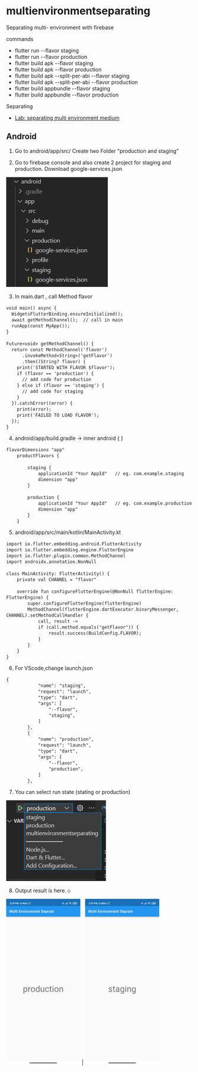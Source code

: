 # multienvironmentseparating
Separating multi- environment with firebase

commands
- flutter run --flavor staging
- flutter run --flavor production
- flutter build apk --flavor staging
- flutter build apk --flavor production
- flutter build apk --split-per-abi --flavor staging
- flutter build apk --split-per-abi --flavor production
- flutter build appbundle --flavor staging
- flutter build appbundle --flavor production

Separating 
- [Lab: separating multi environment medium](https://medium.com/@matt.goodson.business/separating-build-environment-configurations-in-flutter-with-firebase-doing-it-the-right-way-c72c3ad3621f)
     
Android 
---------

1. Go to android/app/src/ 
   Create two Folder "production and staging"

2. Go to firebase console and also create 2 project for staging and production.
   Download google-services.json 


<img src="assets/1.png">

3. In main.dart , call Method flavor

```
void main() async {
  WidgetsFlutterBinding.ensureInitialized();
  await getMethodChannel();  // call in main
  runApp(const MyApp());
}

Future<void> getMethodChannel() {
  return const MethodChannel('flavor')
      .invokeMethod<String>('getFlavor')
      .then((String? flavor) {
    print('STARTED WITH FLAVOR $flavor');
    if (flavor == 'production') {
      // add code for production
    } else if (flavor == 'staging') {
      // add code for staging
    }
  }).catchError((error) {
    print(error);
    print('FAILED TO LOAD FLAVOR');
  });
}
```

4. android/app/build.gradle -> inner android { }

```
flavorDimensions "app"
    productFlavors {

        staging {
            applicationId "Your AppId"   // eg. com.example.staging
            dimension "app"
        }

        production {
            applicationId "Your AppId"   // eg. com.example.production
            dimension "app"
        }
    }
```
5. android/app/src/main/kotlin/MainActivity.kt

```
import io.flutter.embedding.android.FlutterActivity
import io.flutter.embedding.engine.FlutterEngine
import io.flutter.plugin.common.MethodChannel
import androidx.annotation.NonNull

class MainActivity: FlutterActivity() {
    private val CHANNEL = "flavor"

    override fun configureFlutterEngine(@NonNull flutterEngine: FlutterEngine) {
        super.configureFlutterEngine(flutterEngine)
        MethodChannel(flutterEngine.dartExecutor.binaryMessenger, CHANNEL).setMethodCallHandler {
            call, result ->
            if (call.method.equals("getFlavor")) {
                result.success(BuildConfig.FLAVOR);
            }
        }
    }
}
```

6. For VScode,change launch.json

```
{
            "name": "staging",
            "request": "launch",
            "type": "dart",
            "args": [
                "--flavor",
                "staging",
            ]
        },
        {
            "name": "production",
            "request": "launch",
            "type": "dart",
            "args": [
                "--flavor",
                "production",
            ]
        },
```

7. You can select run state (stating or production)

<img src="assets/2.png">

8. Output result is here.:relaxed:


<img src="assets/3.jpg" width="200px">  |  <img src="assets/4.jpg" width="200px">

